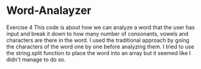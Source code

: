 # Word-Analayzer
Exercise 4
This code is about how we can analyze a word that the user has input and break it down to how many number of consonants, vowels and characters are there in the word. I used the traditional approach by going the characters of the word one by one before analyzing them. I tried to use the string.split function to place the word into an array but it seemed like I didn't manage to do so. 
